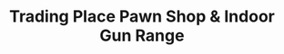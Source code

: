 ---
title: "Trading Place Pawn Shop & Indoor Gun Range"
url: /monroe/trading-place-pawn-shop-and-indoor-gun-range/
shop: pawnbroker
---